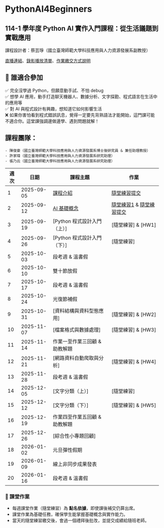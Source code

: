 # PythonAI4Beginners
## 114-1 學年度 Python AI 實作入門課程：從生活議題到實戰應用

課程設計者：蔡芸琤（國立臺灣師範大學科技應用與人力資源發展系副教授）

[直播連結](https://www.youtube.com/@peculab/streams)、[錄影播放清單](https://youtube.com/playlist?list=PLH3VeiMX0ckjGmwvkev5HFB91HCLrDb4z&si=hljowowf9tYkEV1e)、[作業繳交方式說明](https://youtu.be/b3-p5Iny39g?si=WGis-FMhOy5q8Pct)

## 📌 誰適合參加

✅ 完全沒學過 Python，但願意動手試、不怕 debug  
✅ 想學 AI 應用，動手打造聊天機器人、數據分析、文字探勘、程式語言在生活中的應用等  
✅ 對 AI 與程式設計有興趣，想知道它如何影響生活  
❌ 如果你害怕看到程式錯誤訊息，覺得一定要先背熟語法才能開始，這門課可能不適合你。這堂課強調邊做邊學、遇到問題就解！

## 課程團隊：

    - 陳俊豪（國立臺灣師範大學科技應用與人力資源發展系博士後研究員 & 兼任助理教授）
    - 許家瑋（國立臺灣師範大學科技應用與人力資源發展系研究助理）
    - 張乃云（國立臺灣師範大學科技應用與人力資源發展系研究助理）

| 週次 | 日期       | 課程主題         | 作業 |
|------|------------|------------------|------|
| 1    | 2025-09-05 | [課程介紹](https://docs.google.com/presentation/d/16hMI3MptDy2___5dlz1ZbIaNevPkrWzw2xfLREFp5Sk/edit?usp=sharing)        | [隨堂練習提交](https://forms.gle/AR8Y8kvBzk7Y5Uyi8) |
| 2    | 2025-09-12 | [AI 基礎概念](https://github.com/peculab/PythonAI4Beginners/blob/main/%E7%AC%AC%E4%BA%8C%E9%80%B1_AI_%E5%9F%BA%E7%A4%8E%E6%A6%82%E5%BF%B5.ipynb)     | [隨堂練習1]() & [隨堂練習提交](https://docs.google.com/forms/d/e/1FAIpQLSd7ZC7PGBDxc9fsFomc2Ge1m48AtUVIQYx3q03VDASmLZ-A7g/viewform) |
| 3    | 2025-09-19 | [Python 程式設計入門（上）] | [隨堂練習] & [HW1] |
| 4    | 2025-09-26 | [Python 程式設計入門（下）] | [隨堂練習] |
| 5    | 2025-10-03 | 段考週 & 溫書假  |
| 6    | 2025-10-10 | 雙十節放假       |
| 7    | 2025-10-17 | 段考週 & 溫書假  |
| 8    | 2025-10-24 | 光復節補假       |
| 9    | 2025-10-31 | [資料結構與資料型態應用] | [隨堂練習] & [HW2] |
| 10   | 2025-11-07 | [檔案格式與數據處理] | [隨堂練習] & [HW3] |
| 11   | 2025-11-14 | 作業一至作業三回顧 & 助教解題 |
| 12   | 2025-11-21 | [網路資料自動爬取與分析] | [隨堂練習] & [HW4] |
| 13   | 2025-11-28 | 段考週 & 溫書假  | |
| 14   | 2025-12-05 | [文字分類（上）] | [隨堂練習] |
| 15   | 2025-12-12 | [文字分類（下）] | [隨堂練習] & [HW5] |
| 16   | 2025-12-19 | 作業四至作業五回顧 & 助教解題 | |
| 17   | 2025-12-26 | [綜合性小專題回顧] | |
| 18   | 2026-01-02 | 元旦彈性假期     | |
| 19   | 2026-01-09 | 線上非同步成果發表| |
| 20   | 2026-01-16 | 段考週 & 溫書假  | |

### 🔹 課堂作業
- 每週課堂作業（隨堂練習）為 **點名依據**，即使課後補交仍算出席。
- 課堂作業為基礎任務，確保學生能掌握基礎概念與實作能力。
- 當天的隨堂練習繳交後，會過一個禮拜後批改，並提交成績給隨班老師。
